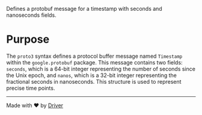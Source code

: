 <!--------------------------------------------------------------------------------->
<!-- IMPORTANT: This file is auto-generated by Driver (https://driver.ai). -------->
<!-- Manual edits may be overwritten on future commits. --------------------------->
<!--------------------------------------------------------------------------------->

Defines a protobuf message for a timestamp with seconds and nanoseconds fields.

# Purpose
The `proto3` syntax defines a protocol buffer message named `Timestamp` within the `google.protobuf` package. This message contains two fields: `seconds`, which is a 64-bit integer representing the number of seconds since the Unix epoch, and `nanos`, which is a 32-bit integer representing the fractional seconds in nanoseconds. This structure is used to represent precise time points.

---
Made with ❤️ by [Driver](https://www.driver.ai/)